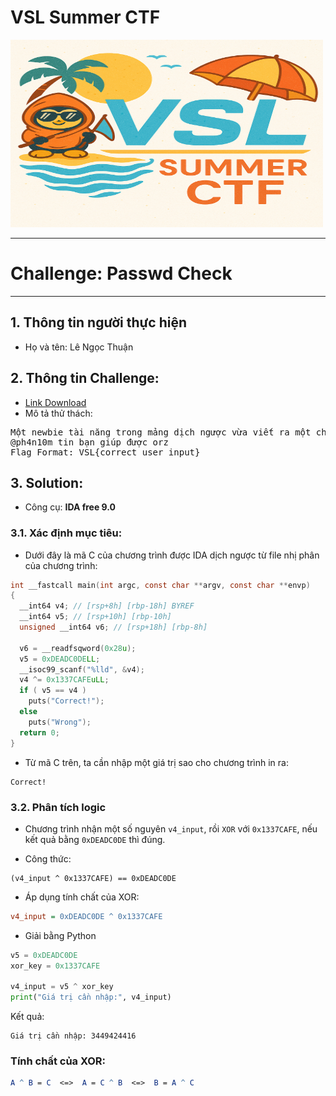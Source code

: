 # VSL Summer CTF

<img src="https://github.com/Thuanle2401/VSL-CTF/blob/main/UploadFile1/images/VSL-summer.png?raw=true" width="500" height="300">

---
# Challenge: Passwd Check
---
## 1. Thông tin người thực hiện
- Họ và tên: Lê Ngọc Thuận

## 2. Thông tin Challenge:
- [Link Download](https://vsl.ce.vku.udn.vn/files/cfcf6c24df91ceece5b46cf2014e6595/easy_math.zip?token=eyJ1c2VyX2lkIjoyMDgsInRlYW1faWQiOm51bGwsImZpbGVfaWQiOjQ2fQ.aFYAaQ.spclcE-Q1FfAgWC2dvZlO95IpOA)
- Mô tả thử thách: 
<pre>
Một newbie tài năng trong mảng dịch ngược vừa viết ra một chương trình đơn giản. Đáng tiếc thay, cậu ta đã quá ngạo mạn để đi thách thức @ph4n10m crack được chương trình đấy.
@ph4n10m tin bạn giúp được orz
Flag Format: VSL{correct_user_input}
</pre>

## 3. Solution:
- Công cụ: **IDA free 9.0**

### 3.1. Xác định mục tiêu:
- Dưới đây là mã C của chương trình được IDA dịch ngược từ file nhị phân của chương trình:
```c
int __fastcall main(int argc, const char **argv, const char **envp)
{
  __int64 v4; // [rsp+8h] [rbp-18h] BYREF
  __int64 v5; // [rsp+10h] [rbp-10h]
  unsigned __int64 v6; // [rsp+18h] [rbp-8h]

  v6 = __readfsqword(0x28u);
  v5 = 0xDEADC0DELL;
  __isoc99_scanf("%lld", &v4);
  v4 ^= 0x1337CAFEuLL;
  if ( v5 == v4 )
    puts("Correct!");
  else
    puts("Wrong");
  return 0;
}
```
- Từ mã C trên, ta cần nhập một giá trị sao cho chương trình in ra:
```output
Correct!
```
### 3.2. Phân tích logic
- Chương trình nhận một số nguyên `v4_input`, rồi `XOR` với `0x1337CAFE`, nếu kết quả bằng `0xDEADC0DE` thì đúng.

- Công thức:
```
(v4_input ^ 0x1337CAFE) == 0xDEADC0DE
```
- Áp dụng tính chất của XOR:

```ini
v4_input = 0xDEADC0DE ^ 0x1337CAFE
```
- Giải bằng Python
```python
v5 = 0xDEADC0DE
xor_key = 0x1337CAFE

v4_input = v5 ^ xor_key
print("Giá trị cần nhập:", v4_input)
```
Kết quả:
```
Giá trị cần nhập: 3449424416
```

### Tính chất của XOR:

```mathematica
A ^ B = C  <=>  A = C ^ B  <=>  B = A ^ C
```